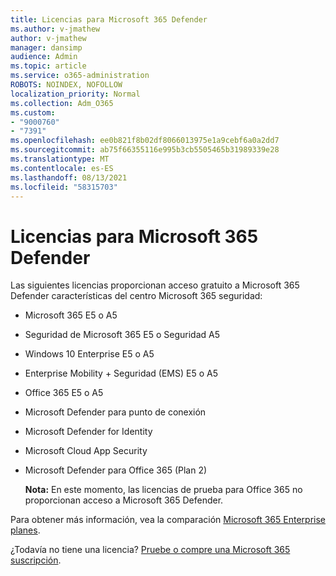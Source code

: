 ```yaml
---
title: Licencias para Microsoft 365 Defender
ms.author: v-jmathew
author: v-jmathew
manager: dansimp
audience: Admin
ms.topic: article
ms.service: o365-administration
ROBOTS: NOINDEX, NOFOLLOW
localization_priority: Normal
ms.collection: Adm_O365
ms.custom:
- "9000760"
- "7391"
ms.openlocfilehash: ee0b821f8b02df8066013975e1a9cebf6a0a2dd7
ms.sourcegitcommit: ab75f66355116e995b3cb5505465b31989339e28
ms.translationtype: MT
ms.contentlocale: es-ES
ms.lasthandoff: 08/13/2021
ms.locfileid: "58315703"
---
```

# <a name="licenses-for-microsoft-365-defender"></a>Licencias para Microsoft 365 Defender

Las siguientes licencias proporcionan acceso gratuito a Microsoft 365 Defender características del centro Microsoft 365 seguridad:

- Microsoft 365 E5 o A5
- Seguridad de Microsoft 365 E5 o Seguridad A5
- Windows 10 Enterprise E5 o A5
- Enterprise Mobility + Seguridad (EMS) E5 o A5
- Office 365 E5 o A5
- Microsoft Defender para punto de conexión
- Microsoft Defender for Identity
- Microsoft Cloud App Security
- Microsoft Defender para Office 365 (Plan 2)

    **Nota:** En este momento, las licencias de prueba para Office 365 no proporcionan acceso a Microsoft 365 Defender.

Para obtener más información, vea la comparación [Microsoft 365 Enterprise planes](https://go.microsoft.com/fwlink/?linkid=2143458).

¿Todavía no tiene una licencia? [Pruebe o compre una Microsoft 365 suscripción](https://go.microsoft.com/fwlink/?linkid=2143625).

